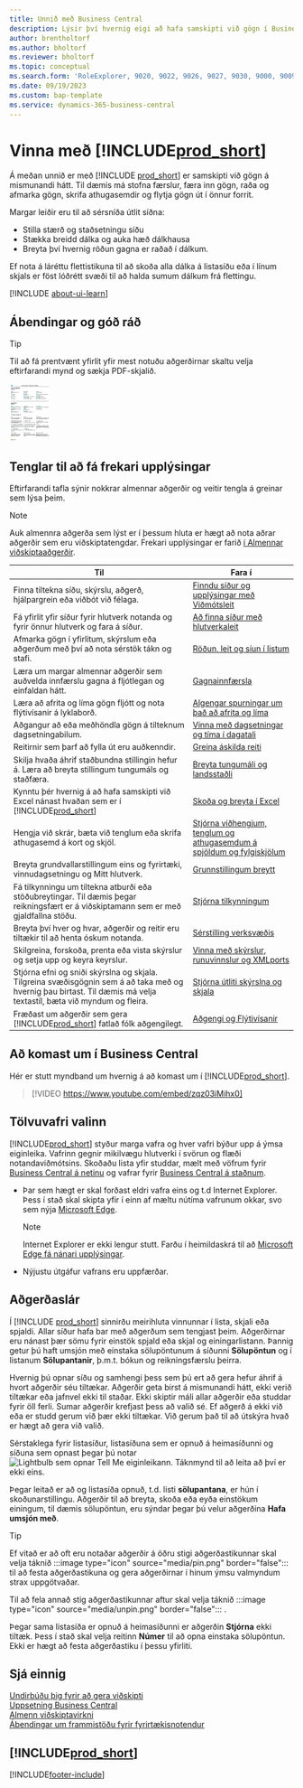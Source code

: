 ```yaml
---
title: Unnið með Business Central
description: Lýsir því hvernig eigi að hafa samskipti við gögn í Business Central.
author: brentholtorf
ms.author: bholtorf
ms.reviewer: bholtorf
ms.topic: conceptual
ms.search.form: 'RoleExplorer, 9020, 9022, 9026, 9027, 9030, 9000, 9009, 9004, 9005, 9024, 9006, 9007, 9010, 9016, 9017'
ms.date: 09/19/2023
ms.custom: bap-template
ms.service: dynamics-365-business-central
---
```

# <a name="work-with-"></a>Vinna með [!INCLUDE[prod_short](includes/prod_short.md)]

Á meðan unnið er með [!INCLUDE [prod_short](includes/prod_short.md)] er samskipti við gögn á mismunandi hátt. Til dæmis má stofna færslur, færa inn gögn, raða og afmarka gögn, skrifa athugasemdir og flytja gögn út í önnur forrit.

Margar leiðir eru til að sérsníða útlit síðna: 

* Stilla stærð og staðsetningu síðu
* Stækka breidd dálka og auka hæð dálkhausa
* Breyta því hvernig röðun gagna er raðað í dálkum. 

Ef nota á láréttu flettistikuna til að skoða alla dálka á listasíðu eða í línum skjals er föst lóðrétt svæði til að halda sumum dálkum frá flettingu.

[!INCLUDE [about-ui-learn](includes/about-ui-learn.md)]

## <a name="tips-and-tricks"></a><a name="cheatsheet"></a>Ábendingar og góð ráð

> [!TIP]
> Til að fá prentvænt yfirlit yfir mest notuðu aðgerðirnar skaltu velja eftirfarandi mynd og sækja PDF-skjalið.
>
> [ ![Tákn fyrir PDF-skrána.](media/cheat_sheet_inline.png) ](media/cheat_sheet.pdf "Tákn sem opnar PDF")

## <a name="links-to-learn-more"></a>Tenglar til að fá frekari upplýsingar

Eftirfarandi tafla sýnir nokkrar almennar aðgerðir og veitir tengla á greinar sem lýsa þeim.

> [!NOTE]
> Auk almennra aðgerða sem lýst er í þessum hluta er hægt að nota aðrar aðgerðir sem eru viðskiptatengdar. Frekari upplýsingar er farið [í Almennar viðskiptaaðgerðir](ui-across-business-areas.md).

| Til  | Fara í |
| --- | --- |
|Finna tiltekna síðu, skýrslu, aðgerð, hjálpargrein eða viðbót við félaga. |[Finndu síður og upplýsingar með Viðmótsleit](ui-search.md) |
|Fá yfirlit yfir síður fyrir hlutverk notanda og fyrir önnur hlutverk og fara á síður.|[Að finna síður með hlutverkaleit](ui-role-explorer.md)|
|Afmarka gögn í yfirlitum, skýrslum eða aðgerðum með því að nota sérstök tákn og stafi. |[Röðun, leit og síun í listum](ui-enter-criteria-filters.md) |
|Læra um margar almennar aðgerðir sem auðvelda innfærslu gagna á fljótlegan og einfaldan hátt.|[Gagnainnfærsla](ui-enter-data.md)|
|Læra að afrita og líma gögn fljótt og nota flýtivísanir á lyklaborð.|[Algengar spurningar um það að afrita og líma](faq-copy-paste.yml)|
|Aðgangur að eða meðhöndla gögn á tilteknum dagsetningabilum. |[Vinna með dagsetningar og tíma í dagatali](ui-enter-date-ranges.md) |
|Reitirnir sem þarf að fylla út eru auðkenndir. |[Greina áskilda reiti](ui-mandatory-fields.md) |
|Skilja hvaða áhrif staðbundna stillingin hefur á. Læra að breyta stillingum tungumáls og staðfæra.|[Breyta tungumáli og landsstaðli](about-locale-language.md)|
|Kynntu þér hvernig á að hafa samskipti við Excel nánast hvaðan sem er í [!INCLUDE[prod_short](includes/prod_short.md)]|[Skoða og breyta í Excel](across-work-with-excel.md)|
|Hengja við skrár, bæta við tenglum eða skrifa athugasemd á kort og skjöl.|[Stjórna viðhengjum, tenglum og athugasemdum á spjöldum og fylgiskjölum](ui-how-add-link-to-record.md)|
|Breyta grundvallarstillingum eins og fyrirtæki, vinnudagsetningu og Mitt hlutverk. |[Grunnstillingum breytt](ui-change-basic-settings.md) |
|Fá tilkynningu um tiltekna atburði eða stöðubreytingar. Til dæmis þegar reikningsfært er á viðskiptamann sem er með gjaldfallna stöðu.|[Stjórna tilkynningum](ui-smart-notifications.md)|
|Breyta því hver og hvar, aðgerðir og reitir eru tiltækir til að henta óskum notanda.|[Sérstilling verksvæðis](ui-personalization-user.md) |
|Skilgreina, forskoða, prenta eða vista skýrslur og setja upp og keyra keyrslur.|[Vinna með skýrslur, runuvinnslur og XMLports](ui-work-report.md)|
|Stjórna efni og sniði skýrslna og skjala. Tilgreina svæðisgögnin sem á að taka með og hvernig þau birtast. Til dæmis má velja textastíl, bæta við myndum og fleira.|[Stjórna útliti skýrslna og skjala](ui-manage-report-layouts.md) |
|Fræðast um aðgerðir sem gera [!INCLUDE[prod_short](includes/prod_short.md)] fatlað fólk aðgengilegt.|[Aðgengi og Flýtivísanir](ui-accessibility.md)|

## <a name="getting-around-in-business-central"></a>Að komast um í Business Central

Hér er stutt myndband um hvernig á að komast um í [!INCLUDE[prod_short](includes/prod_short.md)].

> [!VIDEO https://www.youtube.com/embed/zqz03iMihx0]

## <a name="choosing-a-desktop-browser"></a>Tölvuvafri valinn

[!INCLUDE[prod_short](includes/prod_short.md)] styður marga vafra og hver vafri býður upp á ýmsa eiginleika. Vafrinn gegnir mikilvægu hlutverki í svörun og flæði notandaviðmótsins. Skoðaðu lista yfir studdar, mælt með vöfrum fyrir [Business Central á netinu](./product-requirements.md) og vafrar fyrir [Business Central á staðnum](/dynamics365/business-central/dev-itpro/deployment/system-requirement-business-central-v15).

- Þar sem hægt er skal forðast eldri vafra eins og t.d Internet Explorer. Þess í stað skal skipta yfir í einn af mæltu nútíma vafrunum okkar, svo sem nýja [Microsoft Edge](https://www.microsoft.com/edge/).  

    > [!NOTE]
    > Internet Explorer er ekki lengur stutt. Farðu í heimildaskrá til að [Microsoft Edge fá nánari upplýsingar](https://support.microsoft.com/hub/4337664/microsoft-edge-help).
- Nýjustu útgáfur vafrans eru uppfærðar.

## <a name="action-bars"></a>Aðgerðaslár

Í [!INCLUDE [prod_short](includes/prod_short.md)] sinnirðu meirihluta vinnunnar í lista, skjali eða spjaldi. Allar síður hafa bar með aðgerðum sem tengjast þeim. Aðgerðirnar eru nánast þær sömu fyrir einstök spjald eða skjal og einingarlistann. Þannig getur þú haft umsjón með einstaka sölupöntunum á síðunni **Sölupöntun** og í listanum **Sölupantanir**, þ.m.t. bókun og reikningsfærslu þeirra.  

Hvernig þú opnar síðu og samhengi þess sem þú ert að gera hefur áhrif á hvort aðgerðir séu tiltækar. Aðgerðir geta birst á mismunandi hátt, ekki verið tiltækar eða jafnvel ekki til staðar. Ekki skiptir máli allar aðgerðir eða studdar fyrir öll ferli. Sumar aðgerðir krefjast þess að valið sé. Ef aðgerð á ekki við eða er studd gerum við þær ekki tiltækar. Við gerum það til að útskýra hvað er hægt að gera við valið.

Sérstaklega fyrir listasíður, listasíðuna sem er opnuð á heimasíðunni og síðuna sem opnast þegar þú notar ![Lightbulb sem opnar Tell Me eiginleikann.](media/ui-search/search_small.png "Segðu mér hvað þú vilt gera") Táknmynd til að leita að því er ekki eins.  

Þegar leitað er að og listasíða opnuð, t.d. listi **sölupantana**, er hún í skoðunarstillingu. Aðgerðir til að breyta, skoða eða eyða einstökum einingum, til dæmis sölupöntun, eru sýndar þegar þú velur aðgerðina **Hafa umsjón með**.  

> [!TIP]
> Ef vitað er að oft eru notaðar aðgerðir á öðru stigi aðgerðastikunnar skal velja táknið :::image type="icon" source="media/pin.png" border="false"::: til að festa aðgerðastikuna og gera aðgerðirnar í hinum ýmsu valmyndum strax uppgötvaðar.
>
> Til að fela annað stig aðgerðastikunnar aftur skal velja táknið :::image type="icon" source="media/unpin.png" border="false"::: .

Þegar sama listasíða er opnuð á heimasíðunni er aðgerðin **Stjórna** ekki tiltæk. Þess í stað skal velja reitinn **Númer** til að opna einstaka sölupöntun. Ekki er hægt að festa aðgerðastiku í þessu yfirliti.  

## <a name="see-also"></a>Sjá einnig

[Undirbúðu þig fyrir að gera viðskipti](ui-get-ready-business.md)  
[Uppsetning Business Central](setup.md)  
[Almenn viðskiptavirkni](ui-across-business-areas.md)  
[Ábendingar um frammistöðu fyrir fyrirtækisnotendur](/dynamics365/business-central/dev-itpro/performance/performance-users?toc=/dynamics365/business-central/toc.json)

## [!INCLUDE[prod_short](includes/free_trial_md.md)]

[!INCLUDE[footer-include](includes/footer-banner.md)]
